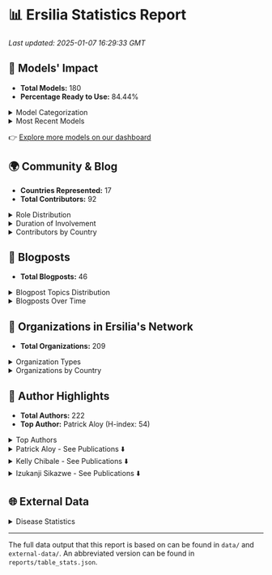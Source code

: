 # 📊 Ersilia Statistics Report

_Last updated: 2025-01-07 16:29:33 GMT_

## 🧬 Models' Impact

- **Total Models:** 180
- **Percentage Ready to Use:** 84.44%

<details>
<summary>Model Categorization</summary>

| Category | Count |
| --- | --- |
| ADME | 28 |
| Descriptor | 27 |
| Chemical graph model | 22 |
| Toxicity | 20 |
| Similarity | 16 |
| Embedding | 16 |
| Compound generation | 14 |
| Fingerprint | 13 |
| Metabolism | 13 |
| Permeability | 13 |
| MoleculeNet | 12 |
| Chemical language model | 11 |
| Antimicrobial activity | 11 |
| ChEMBL | 10 |
| Chemical notation | 7 |
| Chemical synthesis | 7 |
| Solubility | 7 |
| IC50 | 7 |
| Untagged | 7 |
| P.falciparum | 6 |
| Malaria | 6 |
| Cardiotoxicity | 6 |
| Human | 6 |
| M.tuberculosis | 6 |
| Dummy | 6 |
| CYP450 | 5 |
| Antiviral activity | 5 |
| Natural product | 5 |
| LogP | 5 |
| Synthetic accessibility | 5 |
| Drug-likeness | 5 |
| hERG | 5 |
| Bioactivity profile | 4 |
| Tuberculosis | 4 |
| Lipophilicity | 4 |
| COVID19 | 4 |
| Half-life | 4 |
| Sars-CoV-2 | 3 |
| Quantum properties | 3 |
| Microsomal stability | 3 |
| Tox21 | 2 |
| Side effects | 2 |
| pKa | 2 |
| DrugBank | 2 |
| LogS | 2 |
| BACE | 2 |
| Cancer | 2 |
| HIV | 2 |
| Alzheimer | 2 |
| Fraction bound | 2 |
| Target identification | 2 |
| Cytotoxicity | 2 |
| Papp | 2 |
| HBV | 1 |
| Mycetoma | 1 |
| E.coli | 1 |
| ToxCast | 1 |
| Antifungal activity | 1 |
| Price | 1 |
| ZINC | 1 |
| Molecular weight | 1 |
| LogD | 1 |
| Schistosomiasis | 1 |
| Therapeutic indication | 1 |
| Neglected tropical disease | 1 |
| MIC90 | 1 |
| GPCR | 1 |
| ESKAPE | 1 |
| HDAC1 | 1 |
| Rat | 1 |
| A.baumannii | 1 |
| N.gonorrhoeae | 1 |
| Biomedical text | 1 |


</details>

<details>
<summary>Most Recent Models</summary>

| Title | Contributor | Date | Status |
| --- | --- | --- | --- |
| Knowledge-guided pre-trained graph transformer | miquelduranfrigola | 2024-12-17 | In progress |
| Antimicrobial class specificity prediction | miquelduranfrigola | 2024-12-17 | Ready |
| MolE molecular embeddings | miquelduranfrigola | 2024-11-18 | In progress |
| Projections against Coconut | miquelduranfrigola | 2024-11-10 | In progress |
| Chemical space 2D projections against DrugBank | miquelduranfrigola | 2024-11-09 | In progress |


</details>

👉 [Explore more models on our dashboard](https://ersilia.io/model-hub)


## 🌍 Community & Blog

- **Countries Represented:** 17
- **Total Contributors:** 92

<details>
<summary>Role Distribution</summary>

| Role | Count |
| --- | --- |
| Volunteer | 47 |
| Intern | 28 |
| Trustee | 5 |
| OS Maintainer | 4 |
| Mentor | 4 |
| MSc Student | 4 |
| Advisor | 2 |
| Employee | 2 |
| BSc Student | 2 |
| Visiting Researcher | 1 |


</details>

<details>
<summary>Duration of Involvement</summary>

| Duration | Count |
| --- | --- |
| < 3 Months | 64 |
| 3-6 Months | 14 |
| > 1 Year | 11 |
| 6-12 Months | 2 |


</details>

<details>
<summary>Contributors by Country</summary>

| Country | Contributors |
| --- | --- |
| United States | 48 |
| Nigeria | 10 |
| Spain | 9 |
| India | 7 |
| Australia | 3 |
| Colombia | 2 |
| Pakistan | 2 |
| Poland | 2 |
| Kenya | 1 |
| Uganda | 1 |
| South Africa | 1 |
| United Kingdom | 1 |
| Cameroon | 1 |
| Italy | 1 |
| Singapore | 1 |
| Serbia | 1 |
| Namibia | 1 |


</details>


## 📝 Blogposts

- **Total Blogposts:** 46

<details>
<summary>Blogpost Topics Distribution</summary>

| Topic | Count | Percentage |
| --- | --- | --- |
| AI/ML in Drug Discovery | 14 | 30.43% |
| Ersilia Open Source Initiative | 12 | 26.09% |
| Funding & Partnerships | 6 | 13.04% |
| Personal Reflections | 6 | 13.04% |
| Open Science | 3 | 6.52% |
| Software Development & Tools | 3 | 6.52% |
| Global Health | 2 | 4.35% |


</details>

<details>
<summary>Blogposts Over Time</summary>

| Year | Quarter | Post Count |
| --- | --- | --- |
| 2021 | Q2 | 6 |
| 2021 | Q3 | 4 |
| 2021 | Q4 | 2 |
| 2022 | Q1 | 3 |
| 2022 | Q2 | 2 |
| 2022 | Q3 | 3 |
| 2022 | Q4 | 2 |
| 2023 | Q1 | 2 |
| 2023 | Q2 | 3 |
| 2023 | Q3 | 4 |
| 2023 | Q4 | 4 |
| 2024 | Q1 | 3 |
| 2024 | Q2 | 3 |
| 2024 | Q3 | 2 |
| 2024 | Q4 | 3 |


</details>


## 🏢 Organizations in Ersilia's Network

- **Total Organizations:** 209

<details>
<summary>Organization Types</summary>

| Type | Count |
| --- | --- |
| Academia | 61 |
| Foundation | 49 |
| Nonprofit | 33 |
| Corporate | 31 |
| Pharma | 14 |
| Government | 11 |
| Accelerator | 8 |


</details>

<details>
<summary>Organizations by Country</summary>

| Country | Total Organizations |
| --- | --- |
| United States | 102 |
| United Kingdom | 25 |
| Spain | 23 |
| South Africa | 9 |
| Switzerland | 8 |
| Cameroon | 5 |
| Belgium | 5 |
| Germany | 4 |
| Brazil | 3 |
| Ghana | 3 |
| Kenya | 2 |
| Zambia | 2 |
| Guinea | 2 |
| Mexico | 1 |
| Austria | 1 |
| Australia | 1 |
| United Arab Emirates | 1 |
| Netherlands | 1 |
| Gambia | 1 |
| France | 1 |
| Japan | 1 |
| Italy | 1 |
| Zimbabwe | 1 |
| Singapore | 1 |
| Tanzania | 1 |
| Unknown | 1 |


</details>


## 🏅 Author Highlights

- **Total Authors:** 222
- **Top Author:** Patrick Aloy (H-index: 54)

<details>
<summary>Top Authors</summary>

| Name | Ersilia Pubs | H-index | Total Pubs |
| --- | --- | --- | --- |
| Patrick Aloy | 2 | 54.0 | 17 |
| Kelly Chibale | 2 | 39.0 | 2 |
| Izukanji Sikazwe | 2 | 25.0 | 2 |


</details>

<details>
<summary>Patrick Aloy - See Publications ⬇️</summary>

| Title | Year | URL |
| --- | --- | --- |
| Integrating and formatting biomedical data as pre-calculated knowledge graph embeddings in the Bioteque | 2022 | https://www.nature.com/articles/s41467-022-33026-0 |
| Connecting chemistry and biology through molecular descriptors | 2021 | https://www.sciencedirect.com/science/article/pii/S1367593121001204?via%3Dihub |


</details>
<details>
<summary>Kelly Chibale - See Publications ⬇️</summary>

| Title | Year | URL |
| --- | --- | --- |
| First fully-automated AI/ML virtual screening cascade implemented at a drug discovery centre in Africa | 2023 | https://www.nature.com/articles/s41467-023-41512-2 |
| AI coupled to pharmacometric modelling to tailor malaria and tuberculosis treatment in Africa | 2024 | https://www.medrxiv.org/content/10.1101/2024.11.07.24316884v1 |


</details>
<details>
<summary>Izukanji Sikazwe - See Publications ⬇️</summary>

| Title | Year | URL |
| --- | --- | --- |
| Cervical cancer screening outcomes in Zambia, 2010–19: a cohort study | 2021 | https://www.sciencedirect.com/science/article/pii/S2214109X21000620 |
| Evaluation of kidney function among people living with HIV initiating antiretroviral therapy in Zambia | 2022 | https://journals.plos.org/globalpublichealth/article?id=10.1371/journal.pgph.0000124 |


</details>


## 🌐 External Data

<details>
<summary>Disease Statistics</summary>

| Disease | Estimated Total Cases | Estimated Total Deaths |
| --- | --- | --- |
| Hivaids | 39,210,870 | 27,580,837 |
| Covid | 777,074,039 | 7,079,129 |
| Malaria | 5,803,879,735 | 15,317,311 |
| Tb | 253,467,432 | 44,118,898 |
| Measles | 47,347,773 | 0 |
| Polio | 541,429 | 0 |


</details>


---
The full data output that this report is based on can be found in `data/` and `external-data/`. An abbreviated version can be found in `reports/table_stats.json`.